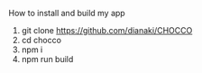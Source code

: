 How to install and build my app

1. git clone https://github.com/dianaki/CHOCCO
2. cd chocco
3. npm i
4. npm run build